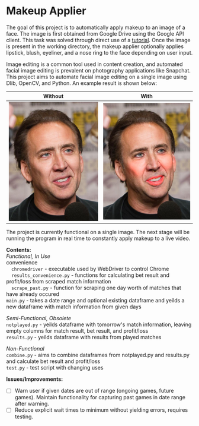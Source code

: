 # Makeup Applier

The goal of this project is to automatically apply makeup to an image of a face. The image is first obtained from Google Drive using the Google API client. This task was solved through direct use of a [tutorial](https://www.geeksforgeeks.org/upload-and-download-files-from-google-drive-storage-using-python/). Once the image is present in the working directory, the makeup applier optionally applies lipstick, blush, eyeliner, and a nose ring to the face depending on user input.

Image editing is a common tool used in content creation, and automated facial image editing is prevalent on photography applications like Snapchat. This project aims to automate facial image editing on a single image using Dlib, OpenCV, and Python. An example result is shown below:

Without                    |  With
:-------------------------:|:-------------------------:
<img src="https://github.com/joeyhark/makeup_applier/blob/main/images/nicolascage.jpeg" width="300">  |  <img src="https://github.com/joeyhark/makeup_applier/blob/main/images/nicolascage_with_makeup.jpg" width="300">

The project is currently functional on a single image. The next stage will be running the program in real time to constantly apply makeup to a live video.

**Contents:**  
*Functional, In Use*  
convenience  
&ensp;&ensp;`chromedriver` - executable used by WebDriver to control Chrome  
&ensp;&ensp;`results_convenience.py` - functions for calculating bet result and profit/loss from scraped match information  
&ensp;&ensp;`scrape_past.py` - function for scraping one day worth of matches that have already occured  
`main.py` - takes a date range and optional existing dataframe and yeilds a new dataframe with match information from given days  

*Semi-Functional, Obsolete*   
`notplayed.py` - yeilds dataframe with tomorrow's match information, leaving empty columns for match result, bet result, and profit/loss  
`results.py` - yeilds dataframe with results from played matches  

*Non-Functional*  
`combine.py` - aims to combine dataframes from notplayed.py and results.py and calculate bet result and profit/loss  
`test.py` - test script with changing uses  

**Issues/Improvements:**  
- [ ] Warn user if given dates are out of range (ongoing games, future games). Maintain functionality for capturing past games in date range after warning.
- [ ] Reduce explicit wait times to minimum without yielding errors, requires testing.
